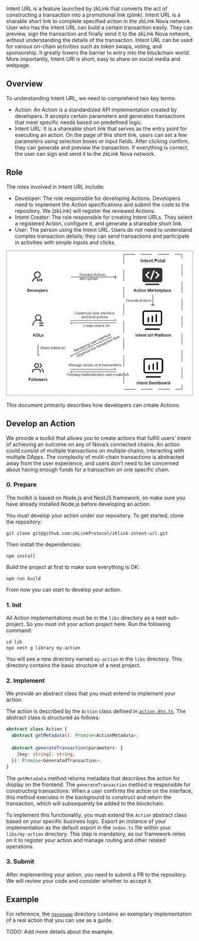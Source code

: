 Intent URL is a feature launched by zkLink that converts the act of constructing a transaction into a promotional link (plink). Intent URL is a sharable short link to complete specified action in the zkLink Nova network. User who has the Intent URL can build a certain transaction easily. They can preview, sign the transaction and finally send it to the zkLink Nova network, without understanding the details of the transaction. Intent URL can be used for various on-chain activities such as token swaps, voting, and sponsorship. It greatly lowers the barrier to entry into the blockchain world. More importantly, Intent URl is  short, easy to share on social media and webpage.

## Overview
To understanding Intent URL, we need to comprehend two key terms:

- Action: An Action is a standardized API implementation created by developers. It accepts certain parameters and generates transactions that meet specific needs based on predefined logic.
- Intent URL: It is a shareable short link that serves as the entry point for executing an action. On the page of this short link, users can set a few parameters using selection boxes or input fields. After clicking confirm, they can generate and preview the transaction. If everything is correct, the user can sign and send it to the zkLink Nova network.

## Role

The roles involved in Intent URL include:

- Developer: The role responsible for developing Actions. Developers need to implement the Action specifications and submit the code to the repository. We (zkLink) will register the reviewed Actions.
- Intent Creator: The role responsible for creating Intent URLs. They select a registered Action, configure it, and generate a shareable short link.
- User: The person using the Intent URL. Users do not need to understand complex transaction details; they can send transactions and participate in activities with simple inputs and clicks.

![](./img/Interactive-workflow.png)

This document primarily describes how developers can create Actions.

## Develop an Action

We provide a toolkit that allows you to create actions that fulfill users’ intent of achieving an outcome on any of Nova’s connected chains. An action could consist of multiple transactions on multiple chains, interacting with multiple DApps. The complexity of multi-chain transactions is abstracted away from the user experience, and users don’t need to be concerned about having enough funds for a transaction on one specific chain.


### 0. Prepare


The toolkit is based on Node.js and NestJS framework, so make sure you have already installed Node.js before developing an action.

You must develop your action under our repository. To get started, clone the repository:

```shell
git clone git@github.com:zkLinkProtocol/zklink-intent-url.git
```

Then install the dependencies:

```shell
npm install
```

Build the project at first to make sure everything is OK:

```shell
npm run build
```

From now you can start to develop your action.

### 1. Init

All Action implementations must be in the `libs` directory as a nest sub-project. So you must init your action project here. Run the following command:

```shell
cd lib
npx nest g library my-action
```

You will see a new directory named `my-action` in the `libs` directory. This directory contains the basic structure of a nest project.

### 2. Implement

We provide an abstract class that you must extend to implement your action.

The action is described by the `Action` class defined in [`action.dto.ts`](../src/common/dto/action.dto.ts). The abstract class is structured as follows:

```ts
abstract class Action {
  abstract getMetadata(): Promise<ActionMetadata>;

  abstract generateTransaction(parameters: {
    [key: string]: string;
  }): Promise<GeneratedTransaction>;
}
```

The `getMetadata` method returns metadata that describes the action for display on the frontend. The `generateTransaction` method is responsible for constructing transactions. When a user confirms the action on the interface, this method executes in the background to construct and return the transaction, which will subsequently be added to the blockchain.

To implement this functionality, you must extend the `Action` abstract class based on your specific business logic. Export an instance of your implementation as the default export in the `index.ts` file within your `libs/my-action` directory. This step is mandatory, as our framework relies on it to register your action and manage routing and other related operations.

### 3. Submit

After implementing your action, you need to submit a PR to the repository. We will review your code and consider whether to accept it.

## Example

For reference, the [`novaswap`](./novaswap/) directory contains an exemplary implementation of a real action that you can use as a guide.

TODO: Add more details about the example.
